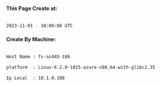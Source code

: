 
   
#### This Page Create at:

```bash

2023-11-01 - 10:00:06 UTC

```

#### Create By Machine:

```bash

Host Name : fv-az445-186

platform  : Linux-6.2.0-1015-azure-x86_64-with-glibc2.35

Ip Local  : 10.1.0.108

```

